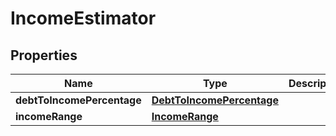 

# IncomeEstimator


## Properties

| Name | Type | Description | Notes |
|------------ | ------------- | ------------- | -------------|
|**debtToIncomePercentage** | [**DebtToIncomePercentage**](DebtToIncomePercentage.md) |  |  [optional] |
|**incomeRange** | [**IncomeRange**](IncomeRange.md) |  |  [optional] |



